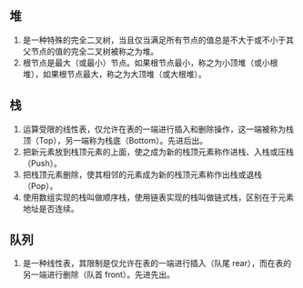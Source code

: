 ## 堆
1. 是一种特殊的完全二叉树，当且仅当满足所有节点的值总是不大于或不小于其父节点的值的完全二叉树被称之为堆。
2. 根节点是最大（或最小）节点。如果根节点最小，称之为小顶堆（或小根堆），如果根节点最大，称之为大顶堆（或大根堆）。
## 栈
1. 运算受限的线性表，仅允许在表的一端进行插入和删除操作，这一端被称为栈顶（Top），另一端称为栈底（Bottom）。先进后出。
2. 把新元素放到栈顶元素的上面，使之成为新的栈顶元素称作进栈、入栈或压栈（Push）。
3. 把栈顶元素删除，使其相邻的元素成为新的栈顶元素称作出栈或退栈（Pop）。
4. 使用数组实现的栈叫做顺序栈，使用链表实现的栈叫做链式栈，区别在于元素地址是否连续。
## 队列
1. 是一种线性表，其限制是仅允许在表的一端进行插入（队尾 rear），而在表的另一端进行删除（队首 front）。先进先出。